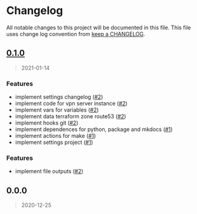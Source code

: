 # Changelog

All notable changes to this project will be documented in this file. This file uses change log convention from [keep a CHANGELOG](http://keepachangelog.com/en/0.3.0/).

<a name="0.1.0"></a>

## [0.1.0](https://github.com/hadenlabs/terraform-aws-openvpn/compare/0.0.0...0.1.0)

> 2021-01-14

### Features

- implement settings changelog ([#2](https://github.com/hadenlabs/terraform-aws-openvpn/issues/2))
- implement code for vpn server instance ([#2](https://github.com/hadenlabs/terraform-aws-openvpn/issues/2))
- implement vars for variables ([#2](https://github.com/hadenlabs/terraform-aws-openvpn/issues/2))
- implement data terraform zone route53 ([#2](https://github.com/hadenlabs/terraform-aws-openvpn/issues/2))
- implement hooks git ([#2](https://github.com/hadenlabs/terraform-aws-openvpn/issues/2))
- implement dependences for python, package and mkdocs ([#1](https://github.com/hadenlabs/terraform-aws-openvpn/issues/1))
- implement actions for make ([#1](https://github.com/hadenlabs/terraform-aws-openvpn/issues/1))
- implement settings project ([#1](https://github.com/hadenlabs/terraform-aws-openvpn/issues/1))

### Features

- implement file outputs ([#2](https://github.com/hadenlabs/terraform-aws-openvpn/issues/2))

<a name="0.0.0"></a>

## 0.0.0

> 2020-12-25
